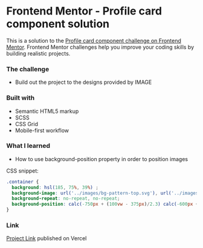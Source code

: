 # Frontend Mentor - Profile card component solution

This is a solution to the [Profile card component challenge on Frontend Mentor](https://www.frontendmentor.io/challenges/profile-card-component-cfArpWshJ). Frontend Mentor challenges help you improve your coding skills by building realistic projects. 
### The challenge

- Build out the project to the designs provided by IMAGE

### Built with

- Semantic HTML5 markup
- SCSS
- CSS Grid
- Mobile-first workflow
### What I learned

- How to use background-position property in order to position images

CSS snippet:

```css
.container {
  background: hsl(185, 75%, 39%) ;
  background-image: url('../images/bg-pattern-top.svg'), url('../images/bg-pattern-bottom.svg');
  background-repeat: no-repeat, no-repeat;
  background-position: calc(-750px + (100vw - 375px)/2.3) calc(-600px + (100vw - 375px)/8), bottom calc(-600px + (100vw - 375px)/40) right calc(-750px + (100vw - 375px)/2.2);
}
```

### Link

[Project Link](https://profile-card-component-main-two-mauve.vercel.app/)  published on Vercel